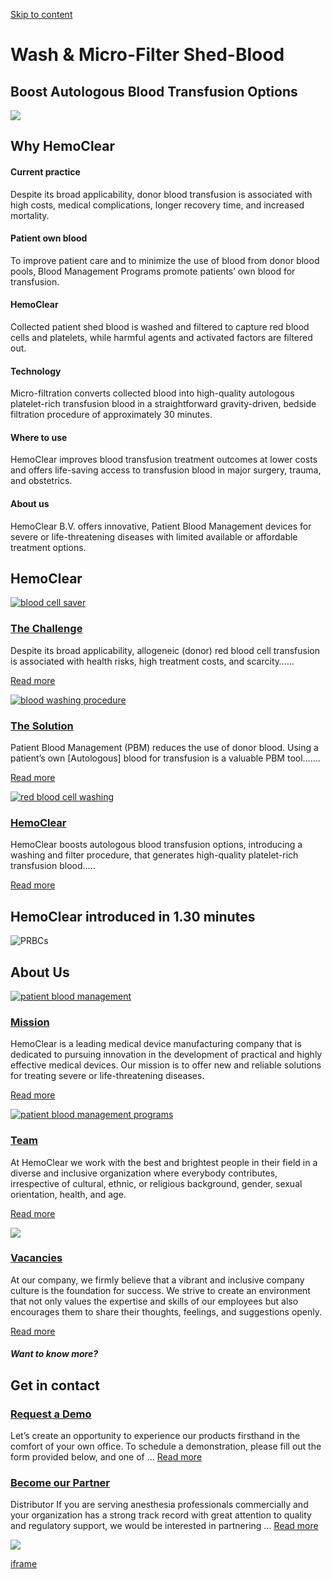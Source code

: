[Skip to content](https://www.hemoclear.com/#content)

# Wash & Micro-Filter Shed-Blood

## Boost Autologous Blood Transfusion Options

![](https://www.hemoclear.com/wordpress/wp-content/uploads/2023/06/Untitled-design-72.png)

## Why HemoClear

#### Current practice

Despite its broad applicability, donor blood transfusion is associated with high costs, medical complications, longer recovery time, and increased mortality.

#### Patient own blood

To improve patient care and to minimize the use of blood from donor blood pools, Blood Management Programs promote patients’ own blood for transfusion.

#### HemoClear

Collected patient shed blood is washed and filtered to capture red blood cells and platelets, while harmful agents and activated factors are filtered out.

#### Technology

Micro-filtration converts collected blood into high-quality autologous platelet-rich transfusion blood in a straightforward gravity-driven, bedside filtration procedure of approximately 30 minutes.

#### Where to use

HemoClear improves blood transfusion treatment outcomes at lower costs and offers life-saving access to transfusion blood in major surgery, trauma, and obstetrics.

#### About us

HemoClear B.V. offers innovative, Patient Blood Management devices for severe or life-threatening diseases with limited available or affordable treatment options.

## HemoClear

[![blood cell saver](https://www.hemoclear.com/wordpress/wp-content/uploads/2023/06/Naamloos_1-640x200.png)](https://www.hemoclear.com/the-challenge/)

### [The Challenge](https://www.hemoclear.com/the-challenge/)

Despite its broad applicability, allogeneic (donor) red blood cell transfusion is associated with health risks, high treatment costs, and scarcity……

[Read more](https://www.hemoclear.com/the-challenge/)

[![blood washing procedure](https://www.hemoclear.com/wordpress/wp-content/uploads/2023/06/Naamloos_2-640x200.png)](https://www.hemoclear.com/the-solution/)

### [The Solution](https://www.hemoclear.com/the-solution/)

Patient Blood Management (PBM) reduces the use of donor blood. Using a patient’s own \[Autologous\] blood for transfusion is a valuable PBM tool…….

[Read more](https://www.hemoclear.com/the-solution/)

[![red blood cell washing](https://www.hemoclear.com/wordpress/wp-content/uploads/2023/06/Naamloos_3-640x200.png)](https://www.hemoclear.com/cell-salvage-filter-procedure-that-includes-blood-washing-blood-cell-saver-or-cell-salvage/)

### [HemoClear](https://www.hemoclear.com/cell-salvage-filter-procedure-that-includes-blood-washing-blood-cell-saver-or-cell-salvage/)

HemoClear boosts autologous blood transfusion options, introducing a washing and filter procedure, that generates high-quality platelet-rich transfusion blood…..

[Read more](https://www.hemoclear.com/cell-salvage-filter-procedure-that-includes-blood-washing-blood-cell-saver-or-cell-salvage/)

## HemoClear introduced in 1.30 minutes

![PRBCs](https://www.hemoclear.com/wordpress/wp-content/uploads/2023/06/HemoClear-video-bg.jpg)

## About Us

[![patient blood management](https://www.hemoclear.com/wordpress/wp-content/uploads/2023/06/Untitled-design-78-640x200.png)](https://www.hemoclear.com/mission/)

### [Mission](https://www.hemoclear.com/mission/)

HemoClear is a leading medical device manufacturing company that is dedicated to pursuing innovation in the development of practical and highly effective medical devices. Our mission is to offer new and reliable solutions for treating severe or life-threatening diseases.

[Read more](https://www.hemoclear.com/mission/)

[![patient blood management programs](https://www.hemoclear.com/wordpress/wp-content/uploads/2023/06/Untitled-design-79-640x200.png)](https://www.hemoclear.com/team/)

### [Team](https://www.hemoclear.com/team/)

At HemoClear we work with the best and brightest people in their field in a diverse and inclusive organization where everybody contributes, irrespective of cultural, ethnic, or religious background, gender, sexual orientation, health, and age.

[Read more](https://www.hemoclear.com/team/)

[![](https://www.hemoclear.com/wordpress/wp-content/uploads/2023/06/Untitled-design-81-640x200.png)](https://www.hemoclear.com/vacancies/)

### [Vacancies](https://www.hemoclear.com/vacancies/)

At our company, we firmly believe that a vibrant and inclusive company culture is the foundation for success. We strive to create an environment that not only values the expertise and skills of our employees but also encourages them to share their thoughts, feelings, and suggestions openly.

[Read more](https://www.hemoclear.com/vacancies/)

##### Want to know more?

## Get in contact

### [Request a Demo](https://www.hemoclear.com/request-a-demo/)

Let’s create an opportunity to experience our products firsthand in the comfort of your own office. To schedule a demonstration, please fill out the form provided below, and one of …
[Read more](https://www.hemoclear.com/request-a-demo/)

### [Become our Partner](https://www.hemoclear.com/become-our-partner/)

Distributor If you are serving anesthesia professionals commercially and your organization has a strong track record with great attention to quality and regulatory support, we would be interested in partnering …
[Read more](https://www.hemoclear.com/become-our-partner/)

![](https://www.hemoclear.com/wordpress/wp-content/uploads/2023/06/Untitled-design-72.png)

[iframe](https://www.google.com/recaptcha/api2/anchor?ar=1&k=6LevOBkaAAAAAODe86WVs7lGvd3ee5F8VDnqgRxI&co=aHR0cHM6Ly93d3cuaGVtb2NsZWFyLmNvbTo0NDM.&hl=en&v=X-oVtzDcTGjZVms4LEgykmCV&size=invisible&cb=ax5bkecr7rig)